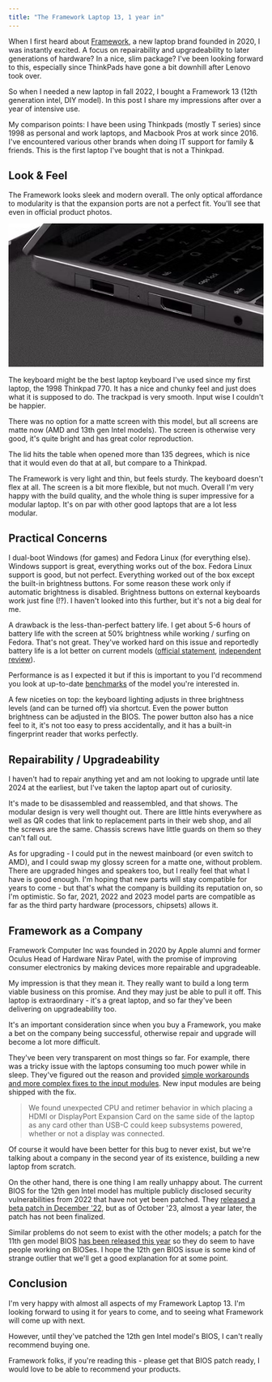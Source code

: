 ```yaml
---
title: "The Framework Laptop 13, 1 year in"
---
```


When I first heard about [Framework](https://frame.work), a new laptop brand founded in 2020, I was instantly excited. A focus on repairability and upgradeability to later generations of hardware? In a nice, slim package? I've been looking forward to this, especially since ThinkPads have gone a bit downhill after Lenovo took over.

So when I needed a new laptop in fall 2022, I bought a Framework 13 (12th generation intel, DIY model). In this post I share my impressions after over a year of intensive use.

My comparison points: I have been using Thinkpads (mostly T series) since 1998 as personal and work laptops, and Macbook Pros at work since 2016. I've encountered various other brands when doing IT support for family & friends. This is the first laptop I've bought that is not a Thinkpad.

## Look & Feel

The Framework looks sleek and modern overall. The only optical affordance to modularity is that the expansion ports are not a perfect fit. You'll see that even in official product photos.

![Closeup of the expansion ports](framework-13-1-year/ports.jpeg)

The keyboard might be the best laptop keyboard I've used since my first laptop, the 1998 Thinkpad 770. It has a nice and chunky feel and just does what it is supposed to do. The trackpad is very smooth. Input wise I couldn't be happier.

There was no option for a matte screen with this model, but all screens are matte now (AMD and 13th gen Intel models). The screen is otherwise very good, it's quite bright and has great color reproduction.

The lid hits the table when opened more than 135 degrees, which is nice that it would even do that at all, but compare to a Thinkpad.

The Framework is very light and thin, but feels sturdy. The keyboard doesn't flex at all. The screen is a bit more flexible, but not much. Overall I'm very happy with the build quality, and the whole thing is super impressive for a modular laptop. It's on par with other good laptops that are a lot less modular.

## Practical Concerns

I dual-boot Windows (for games) and Fedora Linux (for everything else). Windows support is great, everything works out of the box. Fedora Linux support is good, but not perfect. Everything worked out of the box except the built-in brightness buttons. For some reason these work only if automatic brightness is disabled. Brightness buttons on external keyboards work just fine (!?). I haven't looked into this further, but it's not a big deal for me.

A drawback is the less-than-perfect battery life. I get about 5-6 hours of battery life with the screen at 50% brightness while working / surfing on Fedora. That's not great. They've worked hard on this issue and reportedly battery life is a lot better on current models ([official statement](https://frame.work/ca/en/blog/testing-the-battery-life-of-framework-laptop-13-13th-gen-intel-core), [independent review](https://www.tomshardware.com/reviews/framework-laptop-13-intel-2023)).

Performance is as I expected it but if this is important to you I'd recommend you look at up-to-date [benchmarks](https://www.pcgamer.com/framework-13-laptop-intel-core-i7-1370p-mainboard-review-benchmarks/) of the model you're interested in.

A few niceties on top: the keyboard lighting adjusts in three brightness levels (and can be turned off) via shortcut. Even the power button brightness can be adjusted in the BIOS. The power button also has a nice feel to it, it's not too easy to press accidentally, and it has a built-in fingerprint reader that works perfectly.

## Repairability / Upgradeability

I haven't had to repair anything yet and am not looking to upgrade until late 2024 at the earliest, but I've taken the laptop apart out of curiosity. 

It's made to be disassembled and reassembled, and that shows. The modular design is very well thought out. There are little hints everywhere as well as QR codes that link to replacement parts in their web shop, and all the screws are the same. Chassis screws have little guards on them so they can't fall out.

As for upgrading - I could put in the newest mainboard (or even switch to AMD), and I could swap my glossy screen for a matte one, without problem. There are upgraded hinges and speakers too, but I really feel that what I have is good enough. I'm hoping that new parts will stay compatible for years to come - but that's what the company is building its reputation on, so I'm optimistic. So far, 2021, 2022 and 2023 model parts are compatible as far as the third party hardware (processors, chipsets) allows it.

## Framework as a Company

Framework Computer Inc was founded in 2020 by Apple alumni and former Oculus Head of Hardware Nirav Patel, with the promise of improving consumer electronics by making devices more repairable and upgradeable.

My impression is that they mean it. They really want to build a long term viable business on this promise. And they may just be able to pull it off. This laptop is extraordinary - it's a great laptop, and so far they've been delivering on upgradeability too.

It's an important consideration since when you buy a Framework, you make a bet on the company being successful, otherwise repair and upgrade will become a lot more difficult.

They've been very transparent on most things so far. For example, there was a tricky issue with the laptops consuming too much power while in sleep. They've figured out the reason and provided [simple workarounds and more complex fixes to the input modules](https://frame.work/ca/en/blog/getting-ready-to-ship-13th-gen-and-announcing-power-saving-expansion-cards). New input modules are being shipped with the fix.

> We found unexpected CPU and retimer behavior in which placing a HDMI or DisplayPort Expansion Card on the same side of the laptop as any card other than USB-C could keep subsystems powered, whether or not a display was connected.

Of course it would have been better for this bug to never exist, but we're talking about a company in the second year of its existence, building a new laptop from scratch.

On the other hand, there is one thing I am really unhappy about. The current BIOS for the 12th gen Intel model has multiple publicly disclosed security vulnerabilities from 2022 that have not yet been patched. They [released a beta patch in December '22](https://community.frame.work/t/12th-gen-intel-core-bios-3-06-beta/25726), but as of October '23, almost a year later, the patch has not been finalized.

Similar problems do not seem to exist with the other models; a patch for the 11th gen model BIOS [has been released this year](https://community.frame.work/t/responded-11th-gen-intel-core-bios-3-17-release/25137) so they do seem to have people working on BIOSes. I hope the 12th gen BIOS issue is some kind of strange outlier that we'll get a good explanation for at some point.

## Conclusion

I'm very happy with almost all aspects of my Framework Laptop 13. I'm looking forward to using it for years to come, and to seeing what Framework will come up with next.

However, until they've patched the 12th gen Intel model's BIOS, I can't really recommend buying one.

Framework folks, if you're reading this - please get that BIOS patch ready, I would love to be able to recommend your products.
